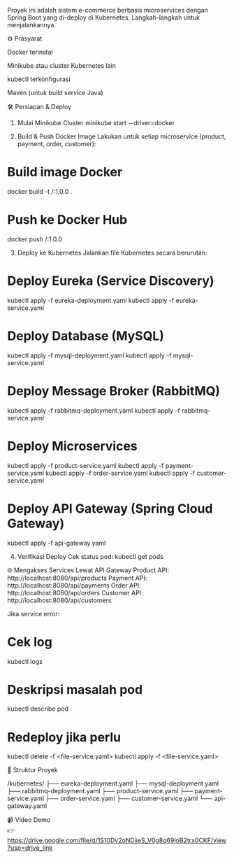 Proyek ini adalah sistem e-commerce berbasis microservices dengan Spring Boot yang di-deploy di Kubernetes. Langkah-langkah untuk menjalankannya.  

⚙️ Prasyarat  

   Docker terinstal
   
   Minikube atau cluster Kubernetes lain
   
   kubectl terkonfigurasi
   
   Maven (untuk build service Java)  

🛠️ Persiapan & Deploy
1. Mulai Minikube Cluster
   minikube start --driver=docker  
   
3. Build & Push Docker Image
   Lakukan untuk setiap microservice (product, payment, order, customer):  

# Build image Docker
  docker build -t <username-dockerhub>/<nama-service>:1.0.0 .  

# Push ke Docker Hub
  docker push <username-dockerhub>/<nama-service>:1.0.0  

3. Deploy ke Kubernetes
   Jalankan file Kubernetes secara berurutan:  

# Deploy Eureka (Service Discovery)
  kubectl apply -f eureka-deployment.yaml
  kubectl apply -f eureka-service.yaml  

# Deploy Database (MySQL)
  kubectl apply -f mysql-deployment.yaml
  kubectl apply -f mysql-service.yaml  

# Deploy Message Broker (RabbitMQ)
  kubectl apply -f rabbitmq-deployment.yaml
  kubectl apply -f rabbitmq-service.yaml  

# Deploy Microservices
  kubectl apply -f product-service.yaml
  kubectl apply -f payment-service.yaml
  kubectl apply -f order-service.yaml
  kubectl apply -f customer-service.yaml  

# Deploy API Gateway (Spring Cloud Gateway)
  kubectl apply -f api-gateway.yaml  

4. Verifikasi Deploy
  Cek status pod:
  kubectl get pods  

🌐 Mengakses Services
   Lewat API Gateway
    Product API: http://localhost:8080/api/products
    Payment API: http://localhost:8080/api/payments
    Order API: http://localhost:8080/api/orders
    Customer API: http://localhost:8080/api/customers  

Jika service error:
# Cek log
kubectl logs <nama-pod>  

# Deskripsi masalah pod
kubectl describe pod <nama-pod>  

# Redeploy jika perlu
kubectl delete -f <file-service.yaml>
kubectl apply -f <file-service.yaml>  

📂 Struktur Proyek  

/kubernetes/
  ├── eureka-deployment.yaml
  ├── mysql-deployment.yaml
  ├── rabbitmq-deployment.yaml
  ├── product-service.yaml
  ├── payment-service.yaml
  ├── order-service.yaml
  ├── customer-service.yaml
  └── api-gateway.yaml   


  📹 Video Demo  
👉 https://drive.google.com/file/d/1S10Dv2oNDiieS_V0g8q69loB2trx0CKF/view?usp=drive_link  
